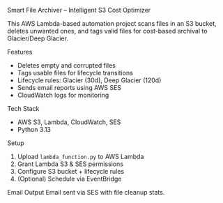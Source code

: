  Smart File Archiver – Intelligent S3 Cost Optimizer

This AWS Lambda-based automation project scans files in an S3 bucket, deletes unwanted ones, and tags valid files for cost-based archival to Glacier/Deep Glacier.

 Features
- Deletes empty and corrupted files
- Tags usable files for lifecycle transitions
- Lifecycle rules: Glacier (30d), Deep Glacier (120d)
- Sends email reports using AWS SES
- CloudWatch logs for monitoring

Tech Stack
- AWS S3, Lambda, CloudWatch, SES
- Python 3.13

Setup
1. Upload `lambda_function.py` to AWS Lambda
2. Grant Lambda S3 & SES permissions
3. Configure S3 bucket + lifecycle rules
4. (Optional) Schedule via EventBridge

Email Output
Email sent via SES with file cleanup stats.

